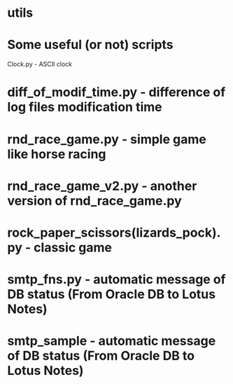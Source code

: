 # utils
# Some useful (or not) scripts

Clock.py - ASCII clock
# diff_of_modif_time.py - difference of log files modification time
# rnd_race_game.py - simple game like horse racing 
# rnd_race_game_v2.py - another version of rnd_race_game.py 
# rock_paper_scissors(lizards_pock).py - classic game
# smtp_fns.py - automatic message of DB status (From Oracle DB to Lotus Notes)
# smtp_sample - automatic message of DB status (From Oracle DB to Lotus Notes)

